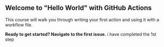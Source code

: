 ## Welcome to "Hello World" with GitHub Actions

This course will walk you through writing your first action and using it with a workflow file. 

**Ready to get started? Navigate to the first issue.**
i have completed the 1st step
